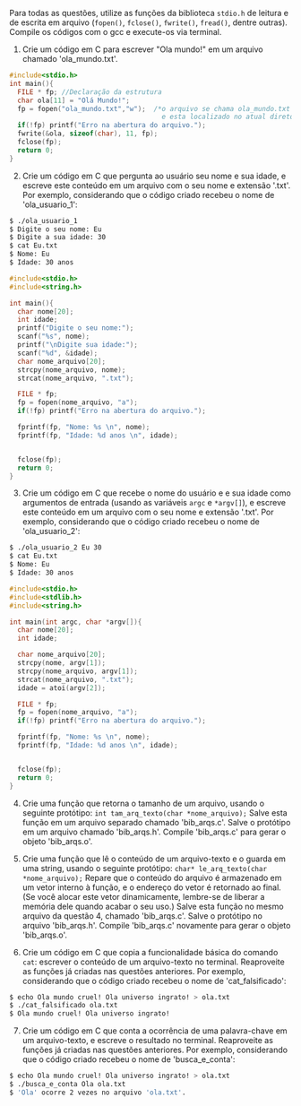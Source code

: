 Para todas as questões, utilize as funções da biblioteca `stdio.h` de leitura e de escrita em arquivo (`fopen()`, `fclose()`, `fwrite()`, `fread()`, dentre outras). Compile os códigos com o gcc e execute-os via terminal.

1. Crie um código em C para escrever "Ola mundo!" em um arquivo chamado 'ola_mundo.txt'.

```c
#include<stdio.h>
int main(){
  FILE * fp; //Declaração da estrutura
  char ola[11] = "Olá Mundo!";
  fp = fopen("ola_mundo.txt","w");  /*o arquivo se chama ola_mundo.txt
                                      e esta localizado no atual diretório*/
  if(!fp) printf("Erro na abertura do arquivo.");
  fwrite(&ola, sizeof(char), 11, fp);
  fclose(fp);
  return 0;
}

```

2. Crie um código em C que pergunta ao usuário seu nome e sua idade, e escreve este conteúdo em um arquivo com o seu nome e extensão '.txt'. Por exemplo, considerando que o código criado recebeu o nome de 'ola_usuario_1':

```bash
$ ./ola_usuario_1
$ Digite o seu nome: Eu
$ Digite a sua idade: 30
$ cat Eu.txt
$ Nome: Eu
$ Idade: 30 anos
```
```c
#include<stdio.h>
#include<string.h>

int main(){
  char nome[20];
  int idade;
  printf("Digite o seu nome:");
  scanf("%s", nome);
  printf("\nDigite sua idade:");
  scanf("%d", &idade);
  char nome_arquivo[20];
  strcpy(nome_arquivo, nome);
  strcat(nome_arquivo, ".txt");

  FILE * fp;
  fp = fopen(nome_arquivo, "a");
  if(!fp) printf("Erro na abertura do arquivo.");

  fprintf(fp, "Nome: %s \n", nome);
  fprintf(fp, "Idade: %d anos \n", idade);


  fclose(fp);
  return 0;
}

```

3. Crie um código em C que recebe o nome do usuário e e sua idade como argumentos de entrada (usando as variáveis `argc` e `*argv[]`), e escreve este conteúdo em um arquivo com o seu nome e extensão '.txt'. Por exemplo, considerando que o código criado recebeu o nome de 'ola_usuario_2':

```bash
$ ./ola_usuario_2 Eu 30
$ cat Eu.txt
$ Nome: Eu
$ Idade: 30 anos
```
```c
#include<stdio.h>
#include<stdlib.h>
#include<string.h>

int main(int argc, char *argv[]){
  char nome[20];
  int idade;

  char nome_arquivo[20];
  strcpy(nome, argv[1]);
  strcpy(nome_arquivo, argv[1]);
  strcat(nome_arquivo, ".txt");
  idade = atoi(argv[2]);

  FILE * fp;
  fp = fopen(nome_arquivo, "a");
  if(!fp) printf("Erro na abertura do arquivo.");

  fprintf(fp, "Nome: %s \n", nome);
  fprintf(fp, "Idade: %d anos \n", idade);


  fclose(fp);
  return 0;
}

```

4. Crie uma função que retorna o tamanho de um arquivo, usando o seguinte protótipo: `int tam_arq_texto(char *nome_arquivo);` Salve esta função em um arquivo separado chamado 'bib_arqs.c'. Salve o protótipo em um arquivo chamado 'bib_arqs.h'. Compile 'bib_arqs.c' para gerar o objeto 'bib_arqs.o'.

5. Crie uma função que lê o conteúdo de um arquivo-texto e o guarda em uma string, usando o seguinte protótipo: `char* le_arq_texto(char *nome_arquivo);` Repare que o conteúdo do arquivo é armazenado em um vetor interno à função, e o endereço do vetor é retornado ao final. (Se você alocar este vetor dinamicamente, lembre-se de liberar a memória dele quando acabar o seu uso.) Salve esta função no mesmo arquivo da questão 4, chamado 'bib_arqs.c'. Salve o protótipo no arquivo 'bib_arqs.h'. Compile 'bib_arqs.c' novamente para gerar o objeto 'bib_arqs.o'.

6. Crie um código em C que copia a funcionalidade básica do comando `cat`: escrever o conteúdo de um arquivo-texto no terminal. Reaproveite as funções já criadas nas questões anteriores. Por exemplo, considerando que o código criado recebeu o nome de 'cat_falsificado':

```bash
$ echo Ola mundo cruel! Ola universo ingrato! > ola.txt
$ ./cat_falsificado ola.txt
$ Ola mundo cruel! Ola universo ingrato!
```

7. Crie um código em C que conta a ocorrência de uma palavra-chave em um arquivo-texto, e escreve o resultado no terminal. Reaproveite as funções já criadas nas questões anteriores. Por exemplo, considerando que o código criado recebeu o nome de 'busca_e_conta':

```bash
$ echo Ola mundo cruel! Ola universo ingrato! > ola.txt
$ ./busca_e_conta Ola ola.txt
$ 'Ola' ocorre 2 vezes no arquivo 'ola.txt'.
```
